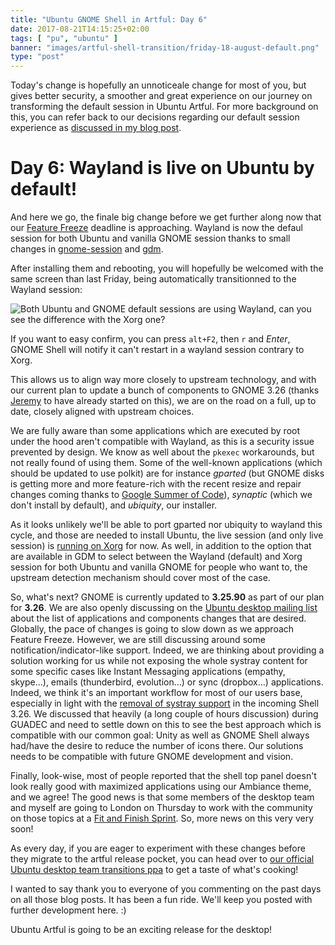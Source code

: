 ```yaml
---
title: "Ubuntu GNOME Shell in Artful: Day 6"
date: 2017-08-21T14:15:25+02:00
tags: [ "pu", "ubuntu" ]
banner: "images/artful-shell-transition/friday-18-august-default.png"
type: "post"
---
```


Today's change is hopefully an unnoticeale change for most of you, but gives better security, a smoother and great experience on our journey on transforming the default session in Ubuntu Artful. For more background on this, you can refer back to our decisions regarding our default session experience as [discussed in my blog post](/2017/08/03/ubuntu--guadec-2017-and-plans-for-gnome-shell-migration/).

# Day 6: Wayland is live on Ubuntu by default!

And here we go, the finale big change before we get further along now that our [Feature Freeze](https://wiki.ubuntu.com/ArtfulAardvark/ReleaseSchedule) deadline is approaching. Wayland is now the defaul session for both Ubuntu and vanilla GNOME session thanks to small changes in [gnome-session](https://launchpad.net/ubuntu/+source/gnome-session/3.24.1-0ubuntu22) and [gdm](https://launchpad.net/ubuntu/+source/gdm3/3.25.90.1-0ubuntu2).

After installing them and rebooting, you will hopefully be welcomed with the same screen than last Friday, being automatically transitionned to the Wayland session:

![Both Ubuntu and GNOME default sessions are using Wayland, can you see the difference with the Xorg one?](/images/artful-shell-transition/friday-18-august-default.png)

If you want to easy confirm, you can press `alt+F2`, then `r` and *Enter*, GNOME Shell will notify it can't restart in a wayland session contrary to Xorg.

This allows us to align way more closely to upstream technology, and with our current plan to update a bunch of components to GNOME 3.26 (thanks [Jeremy](https://twitter.com/jbicha) to have already started on this), we are on the road on a full, up to date, closely aligned with upstream choices.

We are fully aware than some applications which are executed by root under the hood aren't compatible with Wayland, as this is a security issue prevented by design. We know as well about the `pkexec` workarounds, but not really found of using them. Some of the well-known applications (which should be updated to use polkit) are for instance *gparted* (but GNOME disks is getting more and more feature-rich with the recent resize and repair changes coming thanks to [Google Summer of Code](https://summerofcode.withgoogle.com/projects/#5348422113558528)), *synaptic* (which we don't install by default), and *ubiquity*, our installer.

As it looks unlikely we'll be able to port gparted nor ubiquity to wayland this cycle, and those are needed to install Ubuntu, the live session (and only live session) is [running on Xorg](https://launchpad.net/ubuntu/+source/casper/1.384) for now. As well, in addition to the option that are available in GDM to select between the Wayland (default) and Xorg session for both Ubuntu and vanilla GNOME for people who want to, the upstream detection mechanism should cover most of the case.

So, what's next? GNOME is currently updated to **3.25.90** as part of our plan for **3.26**. We are also openly discussing on the [Ubuntu desktop mailing list](https://lists.ubuntu.com/archives/ubuntu-desktop/2017-August/thread.html) about the list of applications and components changes that are desired. Globally, the pace of changes is going to slow down as we approach Feature Freeze. However, we are still discussing around some notification/indicator-like support. Indeed, we are thinking about providing a solution working for us while not exposing the whole systray content for some specific cases like Instant Messaging applications (empathy, skype…), emails (thunderbird, evolution…) or sync (dropbox…) applications. Indeed, we think it's an important workflow for most of our users base, especially in light with the [removal of systray support](https://git.gnome.org/browse/gnome-shell/commit/?id=f1ee6c69d74884e294dd5872c73691d5fd2ba09a) in the incoming Shell 3.26. We discussed that heavily (a long couple of hours discussion) during GUADEC and need to settle down on this to see the best approach which is compatible with our common goal: Unity as well as GNOME Shell always had/have the desire to reduce the number of icons there. Our solutions needs to be compatible with future GNOME development and vision.

Finally, look-wise, most of people reported that the shell top panel doesn't look really good with maximized applications using our Ambiance theme, and we agree! The good news is that some members of the desktop team and myself are going to London on Thursday to work with the community on those topics at a [Fit and Finish Sprint](https://insights.ubuntu.com/2017/08/08/ubuntu-artful-desktop-fit-and-finish-sprint/). So, more news on this very very soon!

As every day, if you are eager to experiment with these changes before they migrate to the artful release pocket, you can head over to [our official Ubuntu desktop team transitions ppa](https://launchpad.net/~ubuntu-desktop/+archive/ubuntu/transitions) to get a taste of what's cooking!

I wanted to say thank you to everyone of you commenting on the past days on all those blog posts. It has been a fun ride. We'll keep you posted with further development here. :)

Ubuntu Artful is going to be an exciting release for the desktop!
